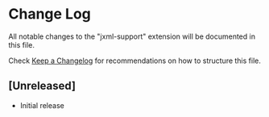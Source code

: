 # Change Log

All notable changes to the "jxml-support" extension will be documented in this file.

Check [Keep a Changelog](http://keepachangelog.com/) for recommendations on how to structure this file.

## [Unreleased]

- Initial release